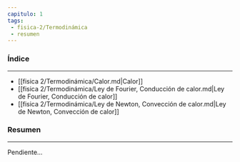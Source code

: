 ```yaml
---
capitulo: 1
tags: 
 - fisica-2/Termodinámica
 - resumen
---
```

### Índice
---
 * [[fisica 2/Termodinámica/Calor.md|Calor]]
 * [[fisica 2/Termodinámica/Ley de Fourier, Conducción de calor.md|Ley de Fourier, Conducción de calor]]
 * [[fisica 2/Termodinámica/Ley de Newton, Convección de calor.md|Ley de Newton, Convección de calor]]

### Resumen
---
Pendiente...